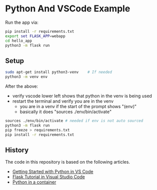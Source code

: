 # Python And VSCode Example

Run the app via:

```bash
pip install -r requirements.txt
export set FLASK_APP=webapp
cd hello_app
python3 -m flask run
```

## Setup

```bash
sudo apt-get install python3-venv    # If needed
python3 -m venv env
```

After the above:

- verify vscode lower left shows that python in the venv is being used
- restart the terminal and verify you are in the venv
  - you are in a venv if the start of the prompt shows "(env)"
  - basically it does "sources ./env/bin/activate"

```bash
sources ./env/bin/activate # needed if env is not auto sourced
python3 -m flask run
pip freeze > requirements.txt
pip install -r requirements.txt
```

## History

The code in this repository is based on the following articles.

- [Getting Started with Python in VS Code](https://code.visualstudio.com/docs/python/python-tutorial)
- [Flask Tutorial in Visual Studio Code](https://code.visualstudio.com/docs/python/tutorial-flask)
- [Python in a container](https://code.visualstudio.com/docs/containers/quickstart-python)
